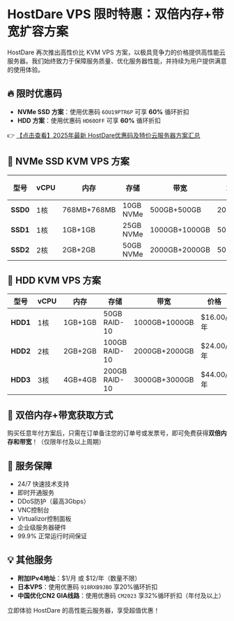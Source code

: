# HostDare VPS 限时特惠：双倍内存+带宽扩容方案

HostDare 再次推出高性价比 KVM VPS 方案，以极具竞争力的价格提供高性能云服务器。我们始终致力于保障服务质量、优化服务器性能，并持续为用户提供满意的使用体验。

## 🔥 限时优惠码
- **NVMe SSD 方案**：使用优惠码 `6OU19PTR6P` 可享 **60%** 循环折扣
- **HDD 方案**：使用优惠码 `HD60OFF` 可享 **60%** 循环折扣

👉 [【点击查看】2025年最新 HostDare优惠码及特价云服务器方案汇总](https://bit.ly/hostdare)

## 🚀 NVMe SSD KVM VPS 方案

| 型号   | vCPU | 内存       | 存储      | 带宽          | 端口   | 价格(年付) |
|--------|------|------------|-----------|---------------|--------|------------|
| **SSD0** | 1核  | 768MB+768MB | 10GB NVMe | 500GB+500GB   | 200Mbps | $10.40     |
| **SSD1** | 1核  | 1GB+1GB     | 25GB NVMe | 1000GB+1000GB | 500Mbps | $16.00     |
| **SSD2** | 2核  | 2GB+2GB     | 50GB NVMe | 2000GB+2000GB | 500Mbps | $28.40     |

## 💾 HDD KVM VPS 方案

| 型号   | vCPU | 内存       | 存储         | 带宽           | 价格          |
|--------|------|------------|--------------|----------------|---------------|
| **HDD1** | 1核  | 1GB+1GB    | 50GB RAID-10 | 1000GB+1000GB  | $16.00/年     |
| **HDD2** | 2核  | 2GB+2GB    | 100GB RAID-10 | 2000GB+2000GB  | $24.00/年     |
| **HDD3** | 3核  | 4GB+4GB    | 200GB RAID-10 | 3000GB+3000GB  | $44.00/年     |

## 🎁 双倍内存+带宽获取方式
购买任意年付方案后，只需在订单备注您的订单号或发票号，即可免费获得**双倍内存和带宽**！（仅限年付及以上周期）

## 🔧 服务保障
- 24/7 快速技术支持
- 即时开通服务
- DDoS防护（最高3Gbps）
- VNC控制台
- Virtualizor控制面板
- 企业级服务器硬件
- 99.9% 正常运行时间保证

## 💡 其他服务
- **附加IPv4地址**：$1/月 或 $12/年（数量不限）
- **日本VPS**：使用优惠码 `918RXB9JBO` 享20%循环折扣
- **中国优化CN2 GIA线路**：使用优惠码 `CM2023` 享32%循环折扣（年付及以上）

立即体验 HostDare 的高性能云服务器，享受超值优惠！